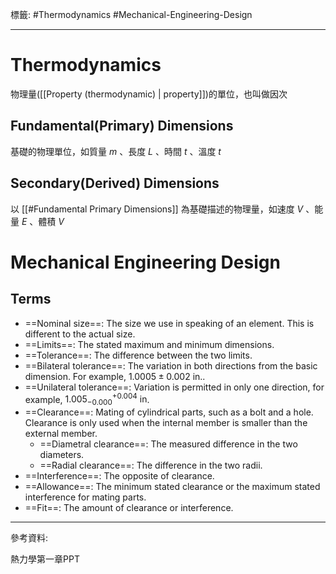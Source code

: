標籤: #Thermodynamics #Mechanical-Engineering-Design 

---

# Thermodynamics

物理量([[Property (thermodynamic) | property]])的單位，也叫做因次

## Fundamental(Primary) Dimensions

基礎的物理單位，如質量 $m$ 、長度 $L$ 、時間 $t$ 、溫度 $t$

## Secondary(Derived) Dimensions

以 [[#Fundamental Primary Dimensions]] 為基礎描述的物理量，如速度 $V$ 、能量 $E$ 、體積 $V$

# Mechanical Engineering Design

## Terms

- ==Nominal size==: The size we use in speaking of an element. This is different to the actual size.
- ==Limits==: The stated maximum and minimum dimensions.
- ==Tolerance==: The difference between the two limits.
- ==Bilateral tolerance==: The variation in both directions from the basic dimension. For example, $1.0005 \pm 0.002 \text{ in.}$.
- ==Unilateral tolerance==: Variation is permitted in only one direction, for example, $1.005^{+0.004}_{-0.000} \text{ in}$.
- ==Clearance==: Mating of cylindrical parts, such as a bolt and a hole. Clearance is only used when the internal member is smaller than the external member.
	- ==Diametral clearance==: The measured difference in the two diameters.
	- ==Radial clearance==: The difference in the two radii.
- ==Interference==: The opposite of clearance.
- ==Allowance==: The minimum stated clearance or the maximum stated interference for mating parts.
- ==Fit==: The amount of clearance or interference.

---

參考資料:

熱力學第一章PPT